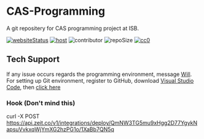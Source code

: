 # CAS-Programming

A git repositery for CAS programming project at ISB. 

[![websiteStatus](https://img.shields.io/website?label=Website&up_message=Ready&url=https%3A%2F%2Fcas-programming.now.sh)](https://cas-programming.now.sh/)
[![host](https://img.shields.io/badge/Host-Vercel-50E3C2)](https://vercel.com/616659/cas-programming)
![contributor](https://img.shields.io/github/contributors/616659/CAS-Programming?color=blue)
![repoSize](https://img.shields.io/github/repo-size/616659/CAS-Programming?color=orange)
[![cc0](https://img.shields.io/github/license/616659/CAS-Programming?color=lightgrey&label=License)](https://github.com/616659/CAS-Programming/blob/master/LICENSE) 

## Tech Support 
If any issue occurs regards the programming environment, message [Will](https://www.facebook.com/will.mefmg.9). 
For setting up Git environment, register to GitHub, download [Visual Studio Code](https://code.visualstudio.com/), then [click here](https://drive.google.com/file/d/1dGC4mo08EoykKVhqnBuuDi4vChA0Scvd/view?usp=sharing)

### Hook (Don't mind this)
curl -X POST https://api.zeit.co/v1/integrations/deploy/QmNW3TG5mu9xHgg2D77YgykNapsuVvkxqWjYmXG2hzPG1o/1XaBb7QN5q
